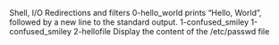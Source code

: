 Shell, I/O Redirections and filters
0-hello_world prints “Hello, World”, followed by a new line to the standard output.
1-confused_smiley 1-confused_smiley
2-hellofile Display the content of the /etc/passwd file
